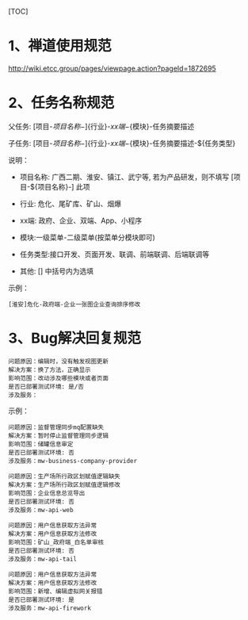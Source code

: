 [TOC]

# 1、禅道使用规范

http://wiki.etcc.group/pages/viewpage.action?pageId=1872695



# 2、任务名称规范

父任务: [项目-${项目名称}-]${行业}-${xx端}-${模块}-任务摘要描述

子任务: [项目-${项目名称}-]${行业}-${xx端}-${模块}-任务摘要描述-${任务类型}

说明：

- 项目名称: 广西二期、淮安、镇江、武宁等, 若为产品研发，则不填写 [项目-${项目名称}-] 此项

- 行业: 危化、尾矿库、矿山、烟爆

- xx端: 政府、企业、双端、App、小程序

- 模块:一级菜单-二级菜单(按菜单分模块即可)

- 任务类型:接口开发、页面开发、联调、前端联调、后端联调等

- 其他: [] 中括号内为选填

示例：

```
[淮安]危化-政府端-企业一张图企业查询排序修改
```



# 3、Bug解决回复规范

```
问题原因：编辑时，没有触发视图更新
解决方案：换了方法，正确显示
影响范围：改动涉及哪些模块或者页面
是否已部署测试环境: 是/否
涉及服务：
```

示例：

```
问题原因：监督管理同步mq配置缺失
解决方案：暂时停止监督管理同步逻辑
影响范围：储罐信息审定
是否已部署测试环境: 否
涉及服务：mw-business-company-provider

问题原因：生产场所行政区划赋值逻辑缺失
解决方案：生产场所行政区划赋值逻辑修改
影响范围：企业信息总览导出
是否已部署测试环境: 否
涉及服务：mw-api-web

问题原因：用户信息获取方法异常
解决方案：用户信息获取方法修改
影响范围：矿山_政府端_白名单审核
是否已部署测试环境: 否
涉及服务：mw-api-tail

问题原因：用户信息获取方法异常
解决方案：用户信息获取方法修改
影响范围：新增、编辑虚拟网关报错
是否已部署测试环境: 是
涉及服务：mw-api-firework
```

